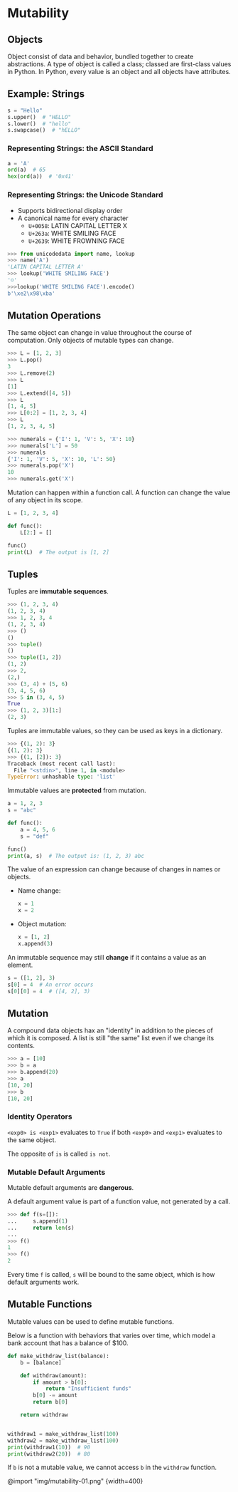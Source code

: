# Mutability

## Objects

Object consist of data and behavior, bundled together to create abstractions.
A type of object is called a class; classed are first-class values in Python.
In Python, every value is an object and all objects have attributes.

## Example: Strings

```python
s = "Hello"
s.upper()  # "HELLO"
s.lower()  # "hello"
s.swapcase()  # "hELLO"
```

### Representing Strings: the ASCII Standard

```python
a = 'A'
ord(a)  # 65
hex(ord(a))  # '0x41'
```

### Representing Strings: the Unicode Standard

- Supports bidirectional display order
- A canonical name for every character
  - `U+0058`: LATIN CAPITAL LETTER X
  - `U+263a`: WHITE SMILING FACE
  - `U+2639`: WHITE FROWNING FACE

```python
>>> from unicodedata import name, lookup
>>> name('A')
'LATIN CAPITAL LETTER A'
>>> lookup('WHITE SMILING FACE')
'☺'
>>>lookup('WHITE SMILING FACE').encode()
b'\xe2\x98\xba'
```

## Mutation Operations

The same object can change in value throughout the course of computation. Only objects of mutable types can change.

```python
>>> L = [1, 2, 3]
>>> L.pop()
3
>>> L.remove(2)
>>> L
[1]
>>> L.extend([4, 5])
>>> L
[1, 4, 5]
>>> L[0:2] = [1, 2, 3, 4]
>>> L
[1, 2, 3, 4, 5]
```

```python
>>> numerals = {'I': 1, 'V': 5, 'X': 10} 
>>> numerals['L'] = 50
>>> numerals
{'I': 1, 'V': 5, 'X': 10, 'L': 50}
>>> numerals.pop('X')
10
>>> numerals.get('X')
```

Mutation can happen within a function call.
A function can change the value of any object in its scope.

```python
L = [1, 2, 3, 4]

def func():
    L[2:] = []

func()
print(L)  # The output is [1, 2]
```

## Tuples

Tuples are **immutable sequences**.

```python
>>> (1, 2, 3, 4)
(1, 2, 3, 4)
>>> 1, 2, 3, 4
(1, 2, 3, 4)
>>> ()
()
>>> tuple()
()
>>> tuple([1, 2])
(1, 2)
>>> 2,
(2,)
>>> (3, 4) + (5, 6)
(3, 4, 5, 6)
>>> 5 in (3, 4, 5)
True
>>> (1, 2, 3)[1:]
(2, 3)
```

Tuples are immutable values, so they can be used as keys in a dictionary.

```python
>>> {(1, 2): 3}
{(1, 2): 3}
>>> {(1, [2]): 3}
Traceback (most recent call last):
  File "<stdin>", line 1, in <module>
TypeError: unhashable type: 'list'
```

Immutable values are **protected** from mutation.

```python
a = 1, 2, 3
s = "abc"

def func():
    a = 4, 5, 6
    s = "def"

func()
print(a, s)  # The output is: (1, 2, 3) abc
```

The value of an expression can change because of changes in names or objects.

- Name change:

  ```python
  x = 1
  x = 2
  ```
  
- Object mutation:

  ```python
  x = [1, 2]
  x.append(3)
  ```

An immutable sequence may still **change** if it contains a value as an element.

```python
s = ([1, 2], 3)
s[0] = 4  # An error occurs
s[0][0] = 4  # ([4, 2], 3)
```

## Mutation

A compound data objects hax an "identity" in addition to the pieces of which it is composed. A list is still "the same" list even if we change its contents.

```python
>>> a = [10]
>>> b = a
>>> b.append(20)
>>> a
[10, 20]
>>> b
[10, 20]
```

### Identity Operators

`<exp0> is <exp1>` evaluates to `True` if both `<exp0>` and `<exp1>` evaluates to the same object.

The opposite of `is` is called `is not`.

### Mutable Default Arguments

Mutable default arguments are **dangerous**.

A default argument value is part of a function value, not generated by a call.

```python
>>> def f(s=[]):
...     s.append(1)
...     return len(s)
... 
>>> f()
1
>>> f()
2
```

Every time `f` is called, `s` will be bound to the same object, which is how default arguments work.

## Mutable Functions

Mutable values can be used to define mutable functions.

Below is a function with behaviors that varies over time, which model a bank account that has a balance of $100.

```python
def make_withdraw_list(balance):
    b = [balance]

    def withdraw(amount):
        if amount > b[0]:
            return "Insufficient funds"
        b[0] -= amount
        return b[0]

    return withdraw


withdraw1 = make_withdraw_list(100)
withdraw2 = make_withdraw_list(100)
print(withdraw1(10))  # 90
print(withdraw2(20))  # 80
```

If `b` is not a mutable value, we cannot access `b` in the `withdraw` function.

@import "img/mutability-01.png" {width=400}
